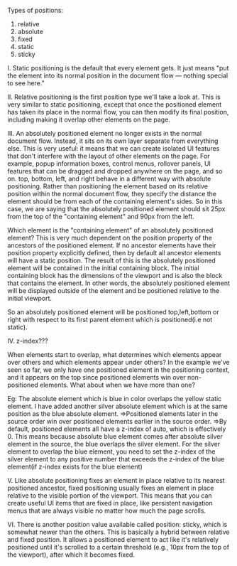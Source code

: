 Types of positions:
1. relative
2. absolute
3. fixed
4. static
5. sticky

I.
Static positioning is the default that every element gets. It just means "put the element into its normal position in the document flow — nothing special to see here."

II.
Relative positioning is the first position type we'll take a look at. This is very similar to static positioning, except that once the positioned element has taken its place in the normal flow, you can then modify its final position, including making it overlap other elements on the page.

III.
An absolutely positioned element no longer exists in the normal document flow. Instead, it sits on its own layer separate from everything else. This is very useful: it means that we can create isolated UI features that don't interfere with the layout of other elements on the page. For example, popup information boxes, control menus, rollover panels, UI features that can be dragged and dropped anywhere on the page, and so on.
top, bottom, left, and right behave in a different way with absolute positioning. Rather than positioning the element based on its relative position within the normal document flow, they specify the distance the element should be from each of the containing element's sides. So in this case, we are saying that the absolutely positioned element should sit 25px from the top of the "containing element" and 90px from the left.

Which element is the "containing element" of an absolutely positioned element? This is very much dependent on the position property of the ancestors of the positioned element.
If no ancestor elements have their position property explicitly defined, then by default all ancestor elements will have a static position. The result of this is the absolutely positioned element will be contained in the initial containing block. The initial containing block has the dimensions of the viewport and is also the block that contains the <html> element. In other words, the absolutely positioned element will be displayed outside of the <html> element and be positioned relative to the initial viewport.

So an absolutely positioned element will be positioned top,left,bottom or right with respect to its first parent
element which is positioned(i.e not static).

IV.
z-index???

When elements start to overlap, what determines which elements appear over others and which elements appear under others? In the example we've seen so far, we only have one positioned element in the positioning context, and it appears on the top since positioned elements win over non-positioned elements. What about when we have more than one?

Eg: The absolute element which is blue in color overlaps the yellow static element.
I have added another silver absolute element which is at the same position as the blue absolute element.
=>Positioned elements later in the source order win over positioned elements earlier in the source order.
=>By default, positioned elements all have a z-index of auto, which is effectively 0.
This means because absolute blue element comes after absolute silver element in the source, the blue overlaps
the silver element.
For the silver element to overlap the blue element, you need to set the z-index of the silver element to any
positive number that exceeds the z-index of the blue element(if z-index exists for the blue element)

V.
Like absolute positioning fixes an element in place relative to its nearest positioned ancestor, fixed positioning usually fixes an element in place relative to the visible portion of the viewport.
This means that you can create useful UI items that are fixed in place, like persistent navigation menus that are always visible no matter how much the page scrolls.


VI.
There is another position value available called position: sticky, which is somewhat newer than the others. This is basically a hybrid between relative and fixed position. It allows a positioned element to act like it's relatively positioned until it's scrolled to a certain threshold (e.g., 10px from the top of the viewport), after which it becomes fixed.
